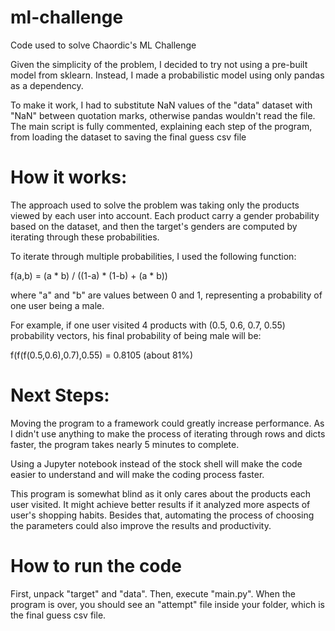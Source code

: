 # ml-challenge

Code used to solve Chaordic's ML Challenge
 
Given the simplicity of the problem, I decided to try not using a pre-built model from sklearn. Instead, I made a probabilistic model using only pandas as a dependency.
 
To make it work, I had to substitute NaN values of the "data" dataset with "NaN" between quotation marks, otherwise pandas wouldn't read the file. The main script is fully commented, explaining each step of the program, from loading the dataset to saving the final guess csv file


# How it works:

The approach used to solve the problem was taking only the products viewed by each user into account. Each product carry a gender probability based on the dataset, and then the target's genders are computed by iterating through these probabilities.
 
To iterate through multiple probabilities, I used the following function:
 
f(a,b) = (a * b) / ((1-a) * (1-b) + (a * b))
 
where "a" and "b" are values between 0 and 1, representing a probability of one user being a male.
 
For example, if one user visited 4 products with (0.5, 0.6, 0.7, 0.55) probability vectors, his final probability of being male will be:
 
f(f(f(0.5,0.6),0.7),0.55) = 0.8105 (about 81%)


# Next Steps:
 
Moving the program to a framework could greatly increase performance. As I didn't use anything to make the process of iterating through rows and dicts faster, the program takes nearly 5 minutes to complete.
 
Using a Jupyter notebook instead of the stock shell will make the code easier to understand and will make the coding process faster.
 
This program is somewhat blind as it only cares about the products each user visited. It might achieve better results if it analyzed more aspects of user's shopping habits. Besides that, automating the process of choosing the parameters could also improve the results and productivity.


# How to run the code

First, unpack "target" and "data". Then, execute "main.py". When the program is over, you should see an "attempt" file inside your folder, which is the final guess csv file.
